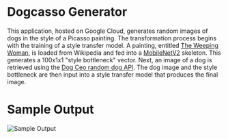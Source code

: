 # Dogcasso Generator
This application, hosted on Google Cloud, generates random images of dogs in the style of a Picasso painting. The transformation process begins with the training of a style transfer model. A painting, entitled [The Weeping Woman](https://en.wikipedia.org/wiki/The_Weeping_Woman]), is loaded from Wikipedia and fed into a [MobileNetV2](https://www.tensorflow.org/lite/models/style_transfer/overview) skeleton. This generates a 100x1x1 "style bottleneck" vector. Next, an image of a dog is retrieved using the [Dog Ceo random dog API](https://dog.ceo/dog-api/). The dog image and the style bottleneck are then input into a style transfer model that produces the final image. 

# Sample Output

![Sample Output](https://raw.githubusercontent.com/joekrinke15/GCPContinuousDelivery/main/dogpicasso.PNG)

